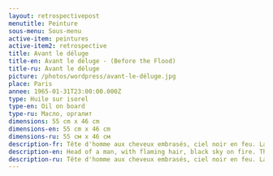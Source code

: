 ```yaml
---
layout: retrospectivepost
menutitle: Peinture
sous-menu: Sous-menu
active-item: peintures
active-item2: retrospective
title: Avant le déluge
title-en: Avant le déluge - (Before the Flood)
title-ru: Avant le déluge
picture: /photos/wordpress/avant-le-déluge.jpg
place: Paris
annee: 1965-01-31T23:00:00.000Z
type: Huile sur isorel
type-en: Oil on board
type-ru: Масло, оргалит
dimensions: 55 cm x 46 cm
dimensions-en: 55 cm x 46 cm
dimensions-ru: 55 см x 46 см
description-fr: Tête d'homme aux cheveux embrasés, ciel noir en feu. La catastrophe arrive !
description-en: Head of a man, with flaming hair, black sky on fire. The disaster is coming!
description-ru: Tête d'homme aux cheveux embrasés, ciel noir en feu. La catastrophe arrive !
---
```

